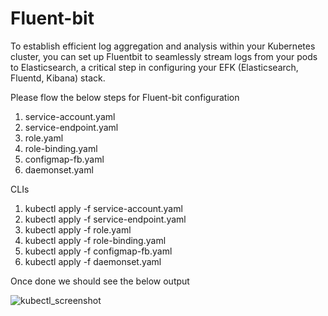 # Fluent-bit
To establish efficient log aggregation and analysis within your Kubernetes cluster, you can set up Fluentbit to seamlessly stream logs from your pods to Elasticsearch, a critical step in configuring your EFK (Elasticsearch, Fluentd, Kibana) stack.

Please flow the below steps for Fluent-bit configuration
  1) service-account.yaml
  2) service-endpoint.yaml
  3) role.yaml
  4) role-binding.yaml
  5) configmap-fb.yaml
  6) daemonset.yaml

CLIs
  1) kubectl apply -f service-account.yaml
  2) kubectl apply -f service-endpoint.yaml
  3) kubectl apply -f role.yaml
  4) kubectl apply -f role-binding.yaml
  5) kubectl apply -f configmap-fb.yaml
  6) kubectl apply -f daemonset.yaml


Once done we should see the below output

![kubectl_screenshot](https://github.com/Nuwas/Fluent-bit/assets/32307939/bce38ee9-874b-45b3-838a-debd5bd1c759)
